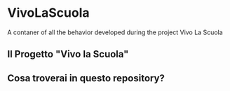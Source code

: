 # VivoLaScuola
 A contaner of all the behavior developed during the project Vivo La Scuola

## Il Progetto "Vivo la Scuola"

## Cosa troverai in questo repository?
